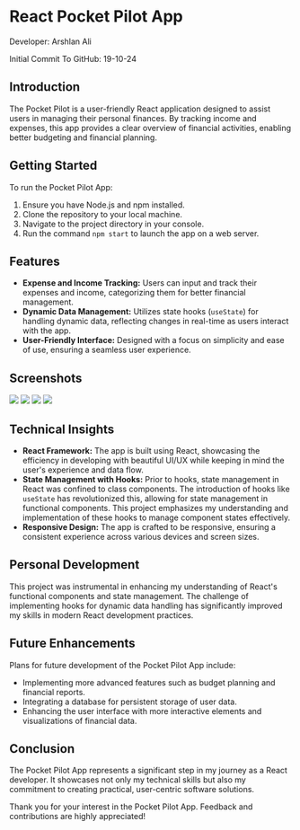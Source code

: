 # React Pocket Pilot App

Developer: Arshlan Ali

Initial Commit To GitHub: 19-10-24

## Introduction

The Pocket Pilot is a user-friendly React application designed to assist users in managing their personal finances. By tracking income and expenses, this app provides a clear overview of financial activities, enabling better budgeting and financial planning.

## Getting Started

To run the Pocket Pilot App:
1. Ensure you have Node.js and npm installed.
2. Clone the repository to your local machine.
3. Navigate to the project directory in your console.
4. Run the command `npm start` to launch the app on a web server.


## Features

- **Expense and Income Tracking:** Users can input and track their expenses and income, categorizing them for better financial management.
- **Dynamic Data Management:** Utilizes state hooks (`useState`) for handling dynamic data, reflecting changes in real-time as users interact with the app.
- **User-Friendly Interface:** Designed with a focus on simplicity and ease of use, ensuring a seamless user experience.


## Screenshots 
<img src = "https://github.com/arshlanali/pocket-pilot/blob/main/Screenshots/Screenshot%202024-06-18%20195306.png">
<img src = "https://github.com/arshlanali/pocket-pilot/blob/main/Screenshots/Screenshot%202024-06-18%20195337.png">
<img src = "https://github.com/arshlanali/pocket-pilot/blob/main/Screenshots/Screenshot%202024-06-18%20195449.png">
<img src = "https://github.com/arshlanali/pocket-pilot/blob/main/Screenshots/Screenshot%202024-06-18%20195625.png">


## Technical Insights

- **React Framework:** The app is built using React, showcasing the efficiency in developing with beautiful UI/UX while keeping in mind the user's experience and data flow.
- **State Management with Hooks:** Prior to hooks, state management in React was confined to class components. The introduction of hooks like `useState` has revolutionized this, allowing for state management in functional components. This project emphasizes my understanding and implementation of these hooks to manage component states effectively.
- **Responsive Design:** The app is crafted to be responsive, ensuring a consistent experience across various devices and screen sizes.

## Personal Development

This project was instrumental in enhancing my understanding of React's functional components and state management. The challenge of implementing hooks for dynamic data handling has significantly improved my skills in modern React development practices.

## Future Enhancements

Plans for future development of the Pocket Pilot App include:

- Implementing more advanced features such as budget planning and financial reports.
- Integrating a database for persistent storage of user data.
- Enhancing the user interface with more interactive elements and visualizations of financial data.

## Conclusion

The Pocket Pilot App represents a significant step in my journey as a React developer. It showcases not only my technical skills but also my commitment to creating practical, user-centric software solutions.

Thank you for your interest in the Pocket Pilot App. Feedback and contributions are highly appreciated!









